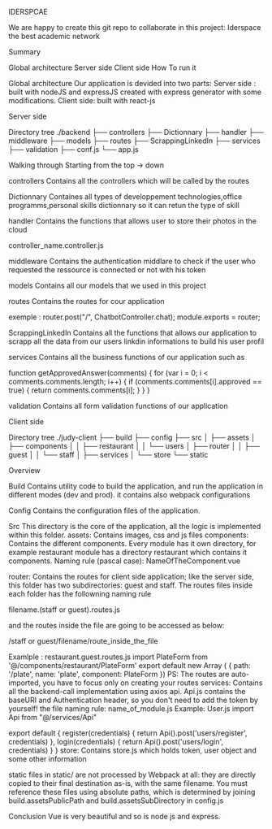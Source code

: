IDERSPCAE

We are happy to create this git repo to collaborate in this project:
Iderspace the best academic network

Summary

Global architecture
Server side
Client side
How To run it


Global architecture
Our application is devided into two parts:
Server side : built with nodeJS and expressJS created with express generator with some modifications.
Client side: built with react-js 

Server side

Directory tree
./backend
├── controllers
├── Dictionnary
├── handler
├── middleware
├── models
├── routes
├── ScrappingLinkedIn
├── services
├── validation
├── conf.js
└── app.js

Walking through
Starting from the top -> down


controllers
Contains all the controllers which will be called by the routes

Dictionnary
Containes all types of developpement technologies,office programms,personal skills dictionnary so it can  retun the type of skill

handler
Contains the functions that allows user to store their photos in the cloud


controller_name.controller.js

middleware
Contains the authentication middlare to check if the user who requested the ressource is connected or not with his token

models
Contains all our models that we used in this project

routes
Contains the routes for cour application

exemple :
router.post("/", ChatbotController.chat);
module.exports = router;


ScrappingLinkedIn
Contains all the functions that allows our application to scrapp all the data from our users linkdin informations to build his user profil

services
Contains all the business functions of our application such as 

function getApprovedAnswer(comments) {
    for (var i = 0; i < comments.comments.length; i++) {
        if (comments.comments[i].approved == true)
        {
            return comments.comments[i];
        }
    }
}

validation
Contains all form validation functions of our application


Client side

Directory tree
./judy-client
├── build
├── config
├── src
│   ├── assets
│   ├── components
│   │   ├── restaurant
│   │   └── users
│   ├── router
│   │   ├── guest
│   │   └── staff
│   ├── services
│   └── store
└── static

Overview


Build
Contains utility code to build the application, and run the application in different modes (dev and prod). it contains also webpack configurations


Config
Contains the configuration files of the application.


Src
This directory is the core of the application, all the logic is implemented within this folder.
assets: Contains images, css and js files
components: Contains the different components. Every module has it own directory, for example restaurant module has a directory restaurant which contains it components.
Naming rule (pascal case): NameOfTheComponent.vue
<template>
    <h1 @click='doAction()'>{{ obj }}</h1>    
</template>
<script>
  	export default {
      	name: 'NameOfTheComponent',
      	data() {
  		return  {
      		obj: 'somthing'
  		},
  		computed: {
  		},
  		methods: {
      		doAction() {
          		console.log('hello world')
      		},
  		},
  		mounted() {
      		//some logic to do whene the component is accessed
  		}
  	}
  }
</script>
<style scoped>
</style>


router: Contains the routes for client side application; like the server side, this folder has two subdirectories: guest and staff.
The routes files inside each folder has the followning naming rule

filename.(staff or guest).routes.js

and the routes inside the file are going to be accessed as below:

/staff or guest/filename/route_inside_the_file

Examlple :
restaurant.guest.routes.js
import PlateForm from  '@/components/restaurant/PlateForm'
export  default  new Array (
{
    path: '/plate',
    name: 'plate',
    component: PlateForm
})
PS: The routes are auto-imported, you have to focus only on creating your routes
services: Contains all the backend-call implementation using axios api.
Api.js contains the baseURI and Authentication header, so you don't need to add the token by yourself!
the file naming rule: name_of_module.js
Example:
User.js
import Api from  "@/services/Api"

export  default {
    register(credentials) {
	    return  Api().post('users/register', credentials)
    },
    login(credentials) {
	    return  Api().post('users/login', credentials)
    }
}
store: Contains store.js which holds token, user object and some other information

static
files in static/ are not processed by Webpack at all: they are directly copied to their final destination as-is, with the same filename. You must reference these files using absolute paths, which is determined by joining build.assetsPublicPath and build.assetsSubDirectory in config.js



Conclusion
Vue is very beautiful and so is node js and express.
